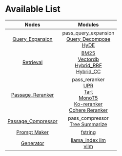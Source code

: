 # Available List

|                              Nodes                               |                                                                                                                   Modules                                                                                                                    |
|:----------------------------------------------------------------:|:--------------------------------------------------------------------------------------------------------------------------------------------------------------------------------------------------------------------------------------------:|
|     [Query_Expansion](./query_expansion/query_expansion.md)      |                                                            pass_query_expansion<br/>[Query_Decompose](./query_expansion/query_decompose.md)<br/>[HyDE](./query_expansion/hyde.md)                                                            |
|              [Retrieval](./retrieval/retrieval.md)               |                                          [BM25](./retrieval/bm25.md)<br/>[Vectordb](./retrieval/vectordb.md)<br/>[Hybrid_RRF](./retrieval/hybrid_rrf.md)<br/>[Hybrid_CC](./retrieval/hybrid_cc.md)                                           |
|    [Passage_Reranker](./passage_reranker/passage_reranker.md)    | pass_reranker<br/>[UPR](./passage_reranker/upr.md)<br/>[Tart](./passage_reranker/tart.md)<br/>[MonoT5](./passage_reranker/monot5.md)<br/>[Ko-reranker](./passage_reranker/koreranker.md)<br/>[Cohere Reranker](./passage_reranker/cohere.md) |
| [Passage_Compressor](./passage_compressor/passage_compressor.md) |                                                                                 pass_compressor<br/>[Tree Summarize](./passage_compressor/tree_summarize.md)                                                                                 |
|          [Prompt Maker](./prompt_maker/prompt_maker.md)          |                                                                                                     [fstring](./prompt_maker/fstring.md)                                                                                                     |
|              [Generator](./generator/generator.md)               |                                                                              [llama_index llm](./generator/llama_index_llm.md)<br/>[vllm](./generator/vllm.md)                                                                               |





